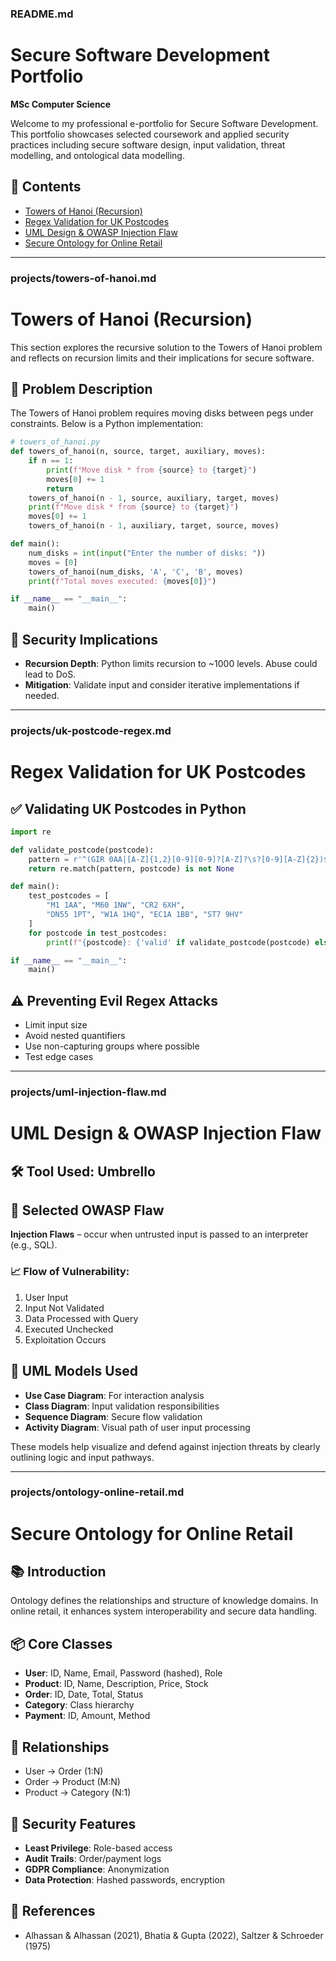 ### README.md

# Secure Software Development Portfolio
**MSc Computer Science**

Welcome to my professional e-portfolio for Secure Software Development. This portfolio showcases selected coursework and applied security practices including secure software design, input validation, threat modelling, and ontological data modelling.

## 📂 Contents

- [Towers of Hanoi (Recursion)](projects/towers-of-hanoi.md)
- [Regex Validation for UK Postcodes](projects/uk-postcode-regex.md)
- [UML Design & OWASP Injection Flaw](projects/uml-injection-flaw.md)
- [Secure Ontology for Online Retail](projects/ontology-online-retail.md)

---

### projects/towers-of-hanoi.md

# Towers of Hanoi (Recursion)

This section explores the recursive solution to the Towers of Hanoi problem and reflects on recursion limits and their implications for secure software.

## 🧠 Problem Description
The Towers of Hanoi problem requires moving disks between pegs under constraints. Below is a Python implementation:

```python
# towers_of_hanoi.py
def towers_of_hanoi(n, source, target, auxiliary, moves):
    if n == 1:
        print(f"Move disk * from {source} to {target}")
        moves[0] += 1
        return
    towers_of_hanoi(n - 1, source, auxiliary, target, moves)
    print(f"Move disk * from {source} to {target}")
    moves[0] += 1
    towers_of_hanoi(n - 1, auxiliary, target, source, moves)

def main():
    num_disks = int(input("Enter the number of disks: "))
    moves = [0]
    towers_of_hanoi(num_disks, 'A', 'C', 'B', moves)
    print(f"Total moves executed: {moves[0]}")

if __name__ == "__main__":
    main()
```

## 🔐 Security Implications
- **Recursion Depth**: Python limits recursion to ~1000 levels. Abuse could lead to DoS.
- **Mitigation**: Validate input and consider iterative implementations if needed.

---

### projects/uk-postcode-regex.md

# Regex Validation for UK Postcodes

## ✅ Validating UK Postcodes in Python

```python
import re

def validate_postcode(postcode):
    pattern = r'^(GIR 0AA|[A-Z]{1,2}[0-9][0-9]?[A-Z]?\s?[0-9][A-Z]{2})$'
    return re.match(pattern, postcode) is not None

def main():
    test_postcodes = [
        "M1 1AA", "M60 1NW", "CR2 6XH",
        "DN55 1PT", "W1A 1HQ", "EC1A 1BB", "ST7 9HV"
    ]
    for postcode in test_postcodes:
        print(f"{postcode}: {'valid' if validate_postcode(postcode) else 'invalid'}")

if __name__ == "__main__":
    main()
```

## ⚠️ Preventing Evil Regex Attacks
- Limit input size
- Avoid nested quantifiers
- Use non-capturing groups where possible
- Test edge cases

---

### projects/uml-injection-flaw.md

# UML Design & OWASP Injection Flaw

## 🛠️ Tool Used: Umbrello

## 🔎 Selected OWASP Flaw
**Injection Flaws** – occur when untrusted input is passed to an interpreter (e.g., SQL).

### 📈 Flow of Vulnerability:
1. User Input
2. Input Not Validated
3. Data Processed with Query
4. Executed Unchecked
5. Exploitation Occurs

## 🧩 UML Models Used
- **Use Case Diagram**: For interaction analysis
- **Class Diagram**: Input validation responsibilities
- **Sequence Diagram**: Secure flow validation
- **Activity Diagram**: Visual path of user input processing

These models help visualize and defend against injection threats by clearly outlining logic and input pathways.

---

### projects/ontology-online-retail.md

# Secure Ontology for Online Retail

## 📚 Introduction
Ontology defines the relationships and structure of knowledge domains. In online retail, it enhances system interoperability and secure data handling.

## 📦 Core Classes
- **User**: ID, Name, Email, Password (hashed), Role
- **Product**: ID, Name, Description, Price, Stock
- **Order**: ID, Date, Total, Status
- **Category**: Class hierarchy
- **Payment**: ID, Amount, Method

## 🔗 Relationships
- User → Order (1:N)
- Order → Product (M:N)
- Product → Category (N:1)

## 🔐 Security Features
- **Least Privilege**: Role-based access
- **Audit Trails**: Order/payment logs
- **GDPR Compliance**: Anonymization
- **Data Protection**: Hashed passwords, encryption

## 🧾 References
- Alhassan & Alhassan (2021), Bhatia & Gupta (2022), Saltzer & Schroeder (1975)
